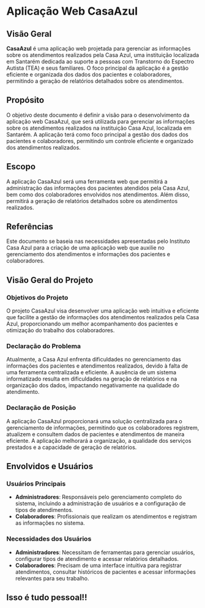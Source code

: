 # Aplicação Web CasaAzul

## Visão Geral

**CasaAzul** é uma aplicação web projetada para gerenciar as informações sobre os atendimentos realizados pela Casa Azul, uma instituição localizada em Santarém dedicada ao suporte a pessoas com Transtorno do Espectro Autista (TEA) e seus familiares. O foco principal da aplicação é a gestão eficiente e organizada dos dados dos pacientes e colaboradores, permitindo a geração de relatórios detalhados sobre os atendimentos.

## Propósito

O objetivo deste documento é definir a visão para o desenvolvimento da aplicação web CasaAzul, que será utilizada para gerenciar as informações sobre os atendimentos realizados na instituição Casa Azul, localizada em Santarém. A aplicação terá como foco principal a gestão dos dados dos pacientes e colaboradores, permitindo um controle eficiente e organizado dos atendimentos realizados.

## Escopo

A aplicação CasaAzul será uma ferramenta web que permitirá a administração das informações dos pacientes atendidos pela Casa Azul, bem como dos colaboradores envolvidos nos atendimentos. Além disso, permitirá a geração de relatórios detalhados sobre os atendimentos realizados.

## Referências

Este documento se baseia nas necessidades apresentadas pelo Instituto Casa Azul para a criação de uma aplicação web que auxilie no gerenciamento dos atendimentos e informações dos pacientes e colaboradores.

## Visão Geral do Projeto

### Objetivos do Projeto

O projeto CasaAzul visa desenvolver uma aplicação web intuitiva e eficiente que facilite a gestão de informações dos atendimentos realizados pela Casa Azul, proporcionando um melhor acompanhamento dos pacientes e otimização do trabalho dos colaboradores.

### Declaração do Problema

Atualmente, a Casa Azul enfrenta dificuldades no gerenciamento das informações dos pacientes e atendimentos realizados, devido à falta de uma ferramenta centralizada e eficiente. A ausência de um sistema informatizado resulta em dificuldades na geração de relatórios e na organização dos dados, impactando negativamente na qualidade do atendimento.

### Declaração de Posição

A aplicação CasaAzul proporcionará uma solução centralizada para o gerenciamento de informações, permitindo que os colaboradores registrem, atualizem e consultem dados de pacientes e atendimentos de maneira eficiente. A aplicação melhorará a organização, a qualidade dos serviços prestados e a capacidade de geração de relatórios.

## Envolvidos e Usuários

### Usuários Principais

- **Administradores**: Responsáveis pelo gerenciamento completo do sistema, incluindo a administração de usuários e a configuração de tipos de atendimentos.
- **Colaboradores**: Profissionais que realizam os atendimentos e registram as informações no sistema.

### Necessidades dos Usuários

- **Administradores**: Necessitam de ferramentas para gerenciar usuários, configurar tipos de atendimento e acessar relatórios detalhados.
- **Colaboradores**: Precisam de uma interface intuitiva para registrar atendimentos, consultar históricos de pacientes e acessar informações relevantes para seu trabalho.

## Isso é tudo pessoal!!
